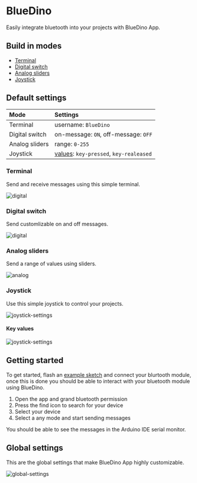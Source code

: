 # BlueDino
Easily integrate bluetooth into your projects with BlueDino App.
## Build in modes
- [Terminal](#terminal)
- [Digital switch](#digital-switch)
- [Analog sliders](#analog-sliders)
- [Joystick](#joystick)
## Default settings
|Mode|Settings|
|:-|:-|
|Terminal|username: `BlueDino`|
|Digital switch|on-message: `ON`, off-message: `OFF`|
|Analog sliders|range: `0-255`|
|Joystick|[values](#key-values): `key-pressed`, `key-realeased` |
### Terminal
Send and receive messages using this simple terminal.  

![digital](.src/screenshots/terminal-1.jpg)
### Digital switch
Send customlizable on and off messages.  

![digital](.src/screenshots/digital.jpg)
### Analog sliders
Send a range of values using sliders.  

![analog](.src/screenshots/analog.jpg)
### Joystick
Use this simple joystick to control your projects.  

![joystick-settings](.src/screenshots/joystick.jpg)
#### Key values
![joystick-settings](.src/screenshots/settings-joystick.jpg)
## Getting started
To get started, flash an [example sketch](example) and connect your blurtooth module, once this is done you should be able to interact with your bluetooth module using BlueDino.
1. Open the app and grand bluetooth permission
2. Press the find icon to search for your device
3. Select your device
4. Select a any mode and start sending messages

You should be able to see the messages in the Arduino IDE serial monitor.
## Global settings
This are the global settings that make BlueDino App highly customizable.  

![global-settings](.src/screenshots/settings-global.jpg)